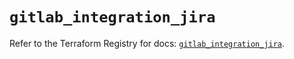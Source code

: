 # `gitlab_integration_jira`

Refer to the Terraform Registry for docs: [`gitlab_integration_jira`](https://registry.terraform.io/providers/gitlabhq/gitlab/17.3.0/docs/resources/integration_jira).

